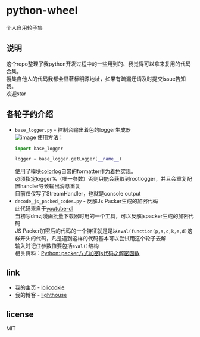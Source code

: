 # python-wheel
个人自用轮子集

## 说明
这个repo整理了我python开发过程中的一些用到的、我觉得可以拿来复用的代码合集。  
搜集自他人的代码我都会显著标明源地址，如果有疏漏还请及时提交issue告知我。  
欢迎star

## 各轮子的介绍
* `base_logger.py` - 控制台输出着色的logger生成器  
    ![image](https://user-images.githubusercontent.com/7919562/36772068-c05421f8-1c8e-11e8-85bd-de670d88133f.png)
    使用方法：  
    ```python
    import base_logger

    logger = base_logger.getLogger(__name__)
    ```  
    使用了模块[colorlog](https://github.com/borntyping/python-colorlog)自带的formatter作为着色实现。  
    必须指定logger名（唯一参数）否则只能会获取到rootlogger，并且会重复配置handler导致输出消息重复  
    目前仅仅写了StreamHandler，也就是console output  
* `decode_js_packed_codes.py` - 反解Js Packer生成的加密代码  
    此代码来自于[youtube-dl](https://github.com/rg3/youtube-dl/blob/befa4708fd2165b85d04002c3845adf191d34302/youtube_dl/utils.py#L3633)  
    当初写dmzj漫画批量下载器时用的一个工具，可以反解jspacker生成的加密代码  
    JS Packer加密后的代码的一个特征就是是以`eval(function(p,a,c,k,e,d)`这样开头的代码，凡是遇到这样的代码基本可以尝试用这个轮子去解  
    输入时记住参数值要包括`eval()`结构  
    相关资料：[Python: packer方式加密js代码之解密函数](http://www.cnblogs.com/crwy/p/7659579.html)

## link
* 我的主页 - [lolicookie](https://lolicookie.com)
* 我的博客 - [lighthouse](https://lighthouse.lolicookie.com)

## license
MIT